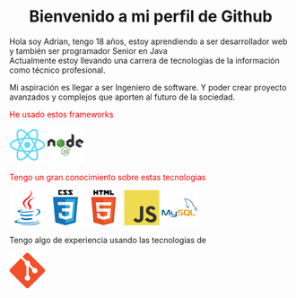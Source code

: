 <h1 align="center">Bienvenido a mi perfil de Github</h1>
<p align="left">
   Hola soy Adrian, tengo 18 años, estoy aprendiendo a ser desarrollador web y también ser programador Senior en Java <br>
   Actualmente estoy llevando una carrera de tecnologías de la información como técnico profesional.<br>
   
   Mi aspiración es llegar a ser Ingeniero de software. Y poder crear proyecto avanzados y complejos que aporten al futuro de la sociedad.
</p>
<p align="left">
   <p align="left" style="color: red;">
    He usado estos frameworks
    <p>
      <img src="https://github.com/devicons/devicon/blob/master/icons/react/react-original.svg" width="64" height="64">
     <img src="https://github.com/devicons/devicon/blob/master/icons/nodejs/nodejs-original-wordmark.svg" width="64" height="64">
    </p>
  </p>
  
  <p align="left" style="color: red;">
    Tengo un gran conocimiento sobre estas tecnologias
    <p>
      <img src="https://github.com/devicons/devicon/blob/master/icons/java/java-original.svg" width="64" height="64">
      <img src="https://github.com/devicons/devicon/blob/master/icons/css3/css3-original-wordmark.svg" width="64" height="64">
      <img src="https://github.com/devicons/devicon/blob/master/icons/html5/html5-original-wordmark.svg" width="64" height="64">
      <img src="https://github.com/devicons/devicon/blob/master/icons/javascript/javascript-original.svg" width="64" height="64">
      <img src="https://github.com/devicons/devicon/blob/master/icons/mysql/mysql-original-wordmark.svg" width="64" height="64">
    </p>
  </p>

  <p aling="left">
    Tengo algo de experiencia usando las tecnologias de
    <p>
       <img src="https://github.com/devicons/devicon/blob/master/icons/git/git-original.svg" width="64" height="64">
    </p>
  </p>
</p>

